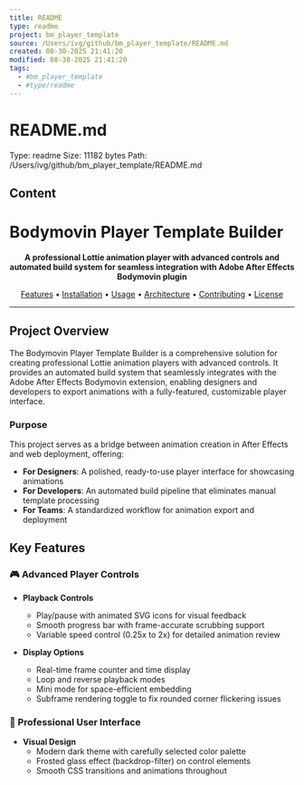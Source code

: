 ```yaml
---
title: README
type: readme
project: bm_player_template
source: /Users/ivg/github/bm_player_template/README.md
created: 08-30-2025 21:41:20
modified: 08-30-2025 21:41:20
tags:
  - #bm_player_template
  - #type/readme
---
```


# README.md

Type: readme
Size: 11182 bytes
Path: /Users/ivg/github/bm_player_template/README.md

## Content

# Bodymovin Player Template Builder

<p align="center">
  <strong>A professional Lottie animation player with advanced controls and automated build system for seamless integration with Adobe After Effects Bodymovin plugin</strong>
</p>

<p align="center">
  <a href="#key-features">Features</a> •
  <a href="#installation">Installation</a> •
  <a href="#usage">Usage</a> •
  <a href="#architecture">Architecture</a> •
  <a href="#contributing">Contributing</a> •
  <a href="#license">License</a>
</p>

---

## Project Overview

The Bodymovin Player Template Builder is a comprehensive solution for creating professional Lottie animation players with advanced controls. It provides an automated build system that seamlessly integrates with the Adobe After Effects Bodymovin extension, enabling designers and developers to export animations with a fully-featured, customizable player interface.

### Purpose

This project serves as a bridge between animation creation in After Effects and web deployment, offering:

- **For Designers**: A polished, ready-to-use player interface for showcasing animations
- **For Developers**: An automated build pipeline that eliminates manual template processing
- **For Teams**: A standardized workflow for animation export and deployment

## Key Features

### 🎮 Advanced Player Controls

- **Playback Controls**
  - Play/pause with animated SVG icons for visual feedback
  - Smooth progress bar with frame-accurate scrubbing support
  - Variable speed control (0.25x to 2x) for detailed animation review
  
- **Display Options**
  - Real-time frame counter and time display
  - Loop and reverse playback modes
  - Mini mode for space-efficient embedding
  - Subframe rendering toggle to fix rounded corner flickering issues

### 🎨 Professional User Interface

- **Visual Design**
  - Modern dark theme with carefully selected color palette
  - Frosted glass effect (backdrop-filter) on control elements
  - Smooth CSS transitions and animations throughout